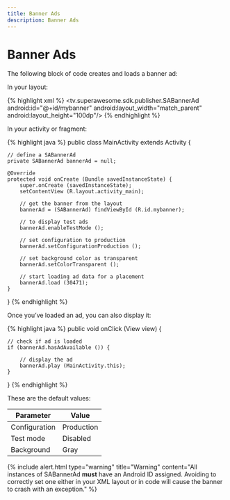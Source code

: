 ```yaml
---
title: Banner Ads
description: Banner Ads
---
```


# Banner Ads

The following block of code creates and loads a banner ad:

In your layout:

{% highlight xml %}
<tv.superawesome.sdk.publisher.SABannerAd
    android:id="@+id/mybanner"
    android:layout_width="match_parent"
    android:layout_height="100dp"/>
{% endhighlight %}

In your activity or fragment:

{% highlight java %}
public class MainActivity extends Activity {

    // define a SABannerAd
    private SABannerAd bannerAd = null;

    @Override
    protected void onCreate (Bundle savedInstanceState) {
        super.onCreate (savedInstanceState);
        setContentView (R.layout.activity_main);

        // get the banner from the layout
        bannerAd = (SABannerAd) findViewById (R.id.mybanner);

        // to display test ads
        bannerAd.enableTestMode ();

        // set configuration to production
        bannerAd.setConfigurationProduction ();

        // set background color as transparent
        bannerAd.setColorTransparent ();

        // start loading ad data for a placement
        bannerAd.load (30471);
    }
}
{% endhighlight %}

Once you’ve loaded an ad, you can also display it:

{% highlight java %}
public void onClick (View view) {

    // check if ad is loaded
    if (bannerAd.hasAdAvailable ()) {

        // display the ad
        bannerAd.play (MainActivity.this);
    }
}
{% endhighlight %}

These are the default values:

| Parameter | Value |
|-----|-----|
| Configuration | Production |
| Test mode | Disabled |
| Background | Gray | 

{% include alert.html type="warning" title="Warning" content="All instances of SABannerAd <strong>must</strong> have an Android ID assigned. Avoiding to correctly set one either in your XML layout or in code will cause the banner to crash with an exception." %}
